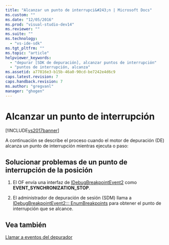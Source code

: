 ```yaml
---
title: "Alcanzar un punto de interrupci&#243;n | Microsoft Docs"
ms.custom: ""
ms.date: "12/05/2016"
ms.prod: "visual-studio-dev14"
ms.reviewer: ""
ms.suite: ""
ms.technology: 
  - "vs-ide-sdk"
ms.tgt_pltfrm: ""
ms.topic: "article"
helpviewer_keywords: 
  - "depurar [SDK de depuración], alcanzar puntos de interrupción"
  - "puntos de interrupción, alcanza"
ms.assetid: a77816e3-b15b-46a0-90cd-be7242e4d6c9
caps.latest.revision: 7
caps.handback.revision: 7
ms.author: "gregvanl"
manager: "ghogen"
---
```

# Alcanzar un punto de interrupci&#243;n
[!INCLUDE[vs2017banner](../../code-quality/includes/vs2017banner.md)]

A continuación se describe el proceso cuando el motor de depuración \(DE\) alcanza un punto de interrupción mientras ejecuta o paso:  
  
## Solucionar problemas de un punto de interrupción de la posición  
  
1.  El OF envía una interfaz de [IDebugBreakpointEvent2](../../extensibility/debugger/reference/idebugbreakpointevent2.md) como **EVENT\_SYNCHRONIZATION\_STOP**.  
  
2.  El administrador de depuración de sesión \(SDM\) llama a [IDebugBreakpointEvent2::: EnumBreakpoints](../../extensibility/debugger/reference/idebugbreakpointevent2-enumbreakpoints.md) para obtener el punto de interrupción que se alcance.  
  
## Vea también  
 [Llamar a eventos del depurador](../../extensibility/debugger/calling-debugger-events.md)